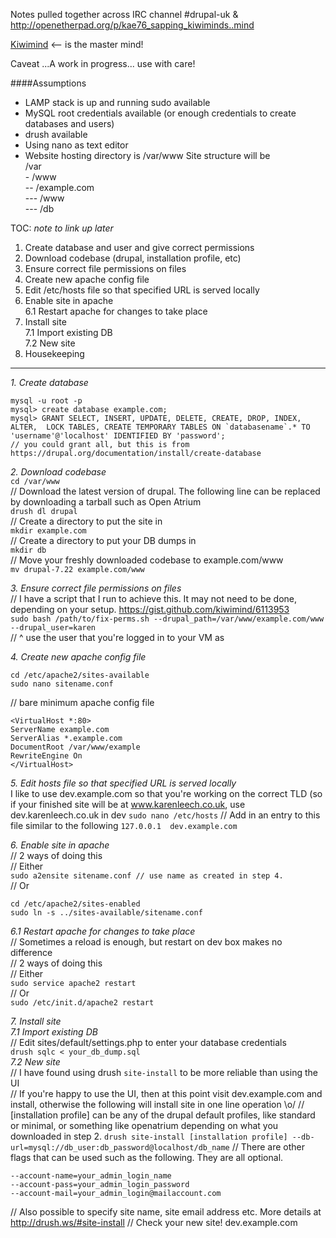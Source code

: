 Notes pulled together across IRC channel #drupal-uk & http://openetherpad.org/p/kae76_sapping_kiwiminds..mind

[Kiwimind](https://github.com/kiwimind) <-- is the master mind!

Caveat ...A work in progress... use with care!

####Assumptions
* LAMP stack is up and running
sudo available
* MySQL root credentials available (or enough credentials to create databases and users)
* drush available
* Using nano as text editor
* Website hosting directory is /var/www
Site structure will be  
/var  
\- /www  
-- /example.com  
--- /www  
--- /db  


TOC: *note to link up later*

1. Create database and user and give correct permissions
2. Download codebase (drupal, installation profile, etc)
3. Ensure correct file permissions on files
4. Create new apache config file
5. Edit /etc/hosts file so that specified URL is served locally
6. Enable site in apache  
 6.1 Restart apache for changes to take place
7. Install site  
 7.1 Import existing DB  
 7.2 New site  
8. Housekeeping

---

_1. Create database_
```
mysql -u root -p
mysql> create database example.com;
mysql> GRANT SELECT, INSERT, UPDATE, DELETE, CREATE, DROP, INDEX, ALTER,  LOCK TABLES, CREATE TEMPORARY TABLES ON `databasename`.* TO  'username'@'localhost' IDENTIFIED BY 'password'; 
// you could grant all, but this is from https://drupal.org/documentation/install/create-database
```

_2. Download codebase_  
`cd /var/www`  
// Download the latest version of drupal. The following line can be replaced by downloading a tarball such as Open Atrium  
`drush dl drupal`  
// Create a directory to put the site in  
`mkdir example.com`  
// Create a directory to put your DB dumps in  
`mkdir db`  
// Move your freshly downloaded codebase to example.com/www  
`mv drupal-7.22 example.com/www`  

_3. Ensure correct file permissions on files_  
// I have a script that I run to achieve this. It may not need to be done, depending on your setup. https://gist.github.com/kiwimind/6113953  
`sudo bash /path/to/fix-perms.sh --drupal_path=/var/www/example.com/www --drupal_user=karen`  
// ^ use the user that you're logged in to your VM as  

_4. Create new apache config file_  
```
cd /etc/apache2/sites-available
sudo nano sitename.conf
```
// bare minimum apache config file
```
<VirtualHost *:80>
ServerName example.com
ServerAlias *.example.com
DocumentRoot /var/www/example
RewriteEngine On
</VirtualHost>
```

_5. Edit hosts file so that specified URL is served locally_  
I like to use dev.example.com so that you're working on the correct TLD (so if your finished site will be at www.karenleech.co.uk, use dev.karenleech.co.uk in dev
`sudo nano /etc/hosts`
// Add in an entry to this file similar to the following
`127.0.0.1  dev.example.com`

_6. Enable site in apache_  
// 2 ways of doing this  
// Either  
`sudo a2ensite sitename.conf // use name as created in step 4.`  
// Or  
```
cd /etc/apache2/sites-enabled
sudo ln -s ../sites-available/sitename.conf
```

_6.1 Restart apache for changes to take place_  
// Sometimes a reload is enough, but restart on dev box makes no difference  
// 2 ways of doing this  
// Either  
`sudo service apache2 restart`  
// Or  
`sudo /etc/init.d/apache2 restart`  

_7. Install site_  
_7.1 Import existing DB_  
// Edit sites/default/settings.php to enter your database credentials  
`drush sqlc < your_db_dump.sql`  
_7.2 New site_  
// I have found using drush `site-install` to be more reliable than using the UI  
// If you're happy to use the UI, then at this point visit dev.example.com and install, otherwise the following will install site in one line operation \o/
// [installation profile] can be any of the drupal default profiles, like standard or minimal, or something like openatrium depending on what you downloaded in step 2.
`drush site-install [installation profile] --db-url=mysql://db_user:db_password@localhost/db_name`
// There are other flags that can be used such as the following. They are all optional.
```
--account-name=your_admin_login_name
--account-pass=your_admin_login_password
--account-mail=your_admin_login@mailaccount.com
```
// Also possible to specify site name, site email address etc. More details at http://drush.ws/#site-install
// Check your new site! dev.example.com

